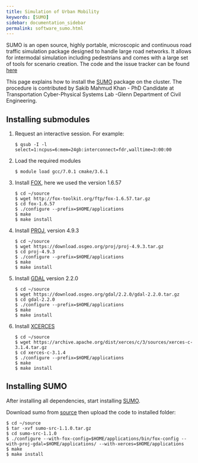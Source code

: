 ```yaml
---
title: Simulation of Urban Mobility
keywords: [SUMO]
sidebar: documentation_sidebar
permalink: software_sumo.html
---
```


SUMO is an open source, highly portable, microscopic and continuous road traffic
simulation package designed to handle large road networks. It allows for
intermodal simulation including pedestrians and comes with a large set of tools
for scenario creation. The code and the issue tracker can be found
[here](https://github.com/eclipse/sumo/)

This page explains how to install the
[SUMO](https://sourceforge.net/projects/sumo/files/) package on the cluster. The
procedure is contributed by Sakib Mahmud Khan - PhD Candidate at Transportation
Cyber-Physical Systems Lab -Glenn Department of Civil Engineering.

## Installing submodules

1. Request an interactive session. For example:

   ```
   $ qsub -I -l select=1:ncpus=6:mem=24gb:interconnect=fdr,walltime=3:00:00
   ```

1. Load the required modules

   ```
   $ module load gcc/7.0.1 cmake/3.6.1
   ```

1. Install [FOX](http://fox-toolkit.org/ftp/), here we used the version 1.6.57

   ```
   $ cd ~/source
   $ wget http://fox-toolkit.org/ftp/fox-1.6.57.tar.gz
   $ cd fox-1.6.57
   $ ./configure --prefix=$HOME/applications
   $ make
   $ make install
   ```

1. Install [PROJ](https://download.osgeo.org/proj), version 4.9.3

   ```
   $ cd ~/source
   $ wget https://download.osgeo.org/proj/proj-4.9.3.tar.gz
   $ cd proj-4.9.3
   $ ./configure --prefix=$HOME/applications
   $ make
   $ make install
   ```

1. Install [GDAL](https://download.osgeo.org/gdal/2.2.0/) version 2.2.0

   ```
   $ cd ~/source
   $ wget https://download.osgeo.org/gdal/2.2.0/gdal-2.2.0.tar.gz
   $ cd gdal-2.2.0
   $ ./configure --prefix=$HOME/applications
   $ make
   $ make install
   ```

1. Install [XCERCES](https://archive.apache.org/dist/xerces/c/3/sources/)

   ```
   $ cd ~/source
   $ wget https://archive.apache.org/dist/xerces/c/3/sources/xerces-c-3.1.4.tar.gz
   $ cd xerces-c-3.1.4
   $ ./configure --prefix=$HOME/applications
   $ make
   $ make install
   ```

## Installing SUMO

After installing all dependencies, start installing
[SUMO](http://prdownloads.sourceforge.net/sumo/).

Download sumo from
[source](https://sourceforge.net/projects/sumo/files/sumo/version%201.1.0/sumo-src-1.1.0.tar.gz/download)
then upload the code to installed folder:

```
$ cd ~/source
$ tar -xvf sumo-src-1.1.0.tar.gz
$ cd sumo-src-1.1.0
$ ./configure --with-fox-config=$HOME/applications/bin/fox-config --with-proj-gdal=$HOME/applications/ --with-xerces=$HOME/applications
$ make
$ make install
```
